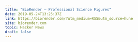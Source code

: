 ```yaml
---
title: "BioRender – Professional Science Figures"
date: 2019-05-24T13:25:37Z
link: https://biorender.com/?utm_medium=RSS&utm_source=hune
site: biorender.com
topic: Hacker News
draft: false
---
```

